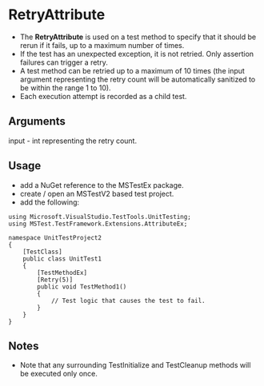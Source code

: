 # RetryAttribute
- The __RetryAttribute__ is used on a test method to specify that it should be rerun if it fails, up to a maximum number of times.
- If the test has an unexpected exception, it is not retried. Only assertion failures can trigger a retry.
- A test method can be retried up to a maximum of 10 times (the input argument representing the retry count will be automatically sanitized to be within the range 1 to 10).
- Each execution attempt is recorded as a child test.

## Arguments
input - int representing the retry count.

## Usage
- add a NuGet reference to the MSTestEx package.
- create / open an MSTestV2 based test project.
- add the following:
```
using Microsoft.VisualStudio.TestTools.UnitTesting;
using MSTest.TestFramework.Extensions.AttributeEx;

namespace UnitTestProject2
{
    [TestClass]
    public class UnitTest1
    {
        [TestMethodEx]
        [Retry(5)]
        public void TestMethod1()
        {
            // Test logic that causes the test to fail.
        }
    }
}
```

## Notes
 - Note that any surrounding TestInitialize and TestCleanup methods will be executed only once.